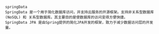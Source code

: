     springData
    SpringData 是一个用于简化数据库访问，并支持云服务的开源框架。支持非关系型数据库(NoSQL) 和 关系型数据库。其主要目的是使数据库的访问变得方便快捷。
    SpringData JPA 是由Spring提供的简化JPA开发的框架，致力于减少数据访问层的开发量。
    